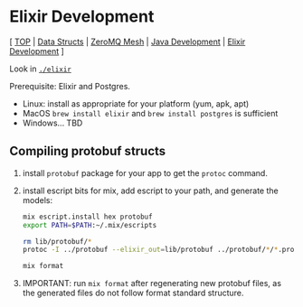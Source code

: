 # Elixir Development

[
[TOP](../README.md) |
[Data Structs](data-structs.md) |
[ZeroMQ Mesh](zeromq-mesh.md) |
[Java Development](java.md) |
[Elixir Development](elixir.md)
]

Look in [`./elixir`](../elixir)

Prerequisite: Elixir and Postgres.

* Linux: install as appropriate for your platform (yum, apk, apt)
* MacOS `brew install elixir` and `brew install postgres` is sufficient
* Windows... TBD

## Compiling protobuf structs

1. install `protobuf` package for your app to get the `protoc` command.
2. install escript bits for mix, add escript to your path, and generate the models:

   ```bash
   mix escript.install hex protobuf
   export PATH=$PATH:~/.mix/escripts

   rm lib/protobuf/*
   protoc -I ../protobuf --elixir_out=lib/protobuf ../protobuf/*/*.proto

   mix format
   ```

3. IMPORTANT: run `mix format` after regenerating new protobuf files, as the
   generated files do not follow format standard structure.
